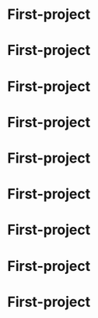 # First-project
# First-project
# First-project
# First-project
# First-project
# First-project
# First-project
# First-project
# First-project
